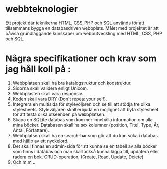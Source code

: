 # webbteknologier
Ett projekt där teknikerna HTML, CSS, PHP och SQL används för att tillsammans bygga en databasdriven webbplats.
Målet med projektet är att påvisa grundläggande kunskaper om webbutveckling med HTML, CSS, PHP och SQL.

# Några specifikationer och krav som jag håll koll på :
1. Webbplatsen skall ha bra katalogstruktur och kodstruktur.
2. Sidorna skall validera enligt Unicorn.
3. Webbplasten skall vara responsiv.
4. Koden skall vara DRY (Don't repeat your self).
5. Integrera en multisida för stylevöljaren och se till att stödja tre olika stylesheets:
Styleväljaren skall erbjuda en möjlighet att byta stylesheet för att testa olika utseenden på webbplatsen.
6. Skapa en SQLite databas som kommer innehålla information om alla mina böcker. Databasen skall ha sex kolumner (position, Titel, Type, År, Antal, Författare).
7. Webbplatsen skall ha en search-bar som gör att du kan söka i databas med hjälp av ett nyckelord.
8. Det skall finnas en admin-sida för att kunna se en tabell av alla böcker som finns i databas och man skall också kunna lägga till, updatera eller radera en bok. CRUD-operation, (Create, Read, Update, Delete)
9. Och m.m ..
